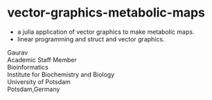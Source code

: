 # vector-graphics-metabolic-maps

- a julia application of vector graphics to make metabolic maps.
- linear programming and struct and vector graphics.

Gaurav \
Academic Staff Member \
Bioinformatics \
Institute for Biochemistry and Biology \
University of Potsdam \
Potsdam,Germany
